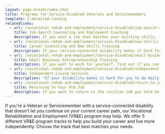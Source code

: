 ```yaml
---
layout: page-breadcrumbs.html
title: Programs for Service-Disabled Veterans and Servicemembers
template: 2-detailed-landing
relatedlinks:
  - url: /vocational-rehab-and-employment/service-disabled/job-search-and-counseling/
    title: Job-Search Counseling and Employment Coaching
    description: If you want a job that matches your existing skills, find out if you can get help looking for a job and settling into your new workplace.
  - url: /vocational-rehab-and-employment/service-disabled/new-skills/
    title: Career Counseling and New Skills Training
    description: If your service-connected disability makes it hard for you to work in your current field, find out if you can get counseling and training to help you move into a field that better suits your abilities.
  - url: /vocational-rehab-and-employment/service-disabled/small-business-training/
    title: Small Business Entrepreneurship Training
    description: If you want to work for yourself, find out if you can get help starting your own business.
  - url: /vocational-rehab-and-employment/service-disabled/independent-living/
    title: Independent-Living Services
    description: "If your disability makes it hard for you to do daily activities (like bathing, dressing, or getting around), find out if you can get help to live more independently while you look for work."
  - url: /vocational-rehab-and-employment/service-disabled/return-to-job/
    title: Returning to Your Old Job
    description: If you want to return to the civilian job you held before activating, you have the right to do so. Find out if you can get help with this process.
---
```


<div class="va-introtext">

If you're a Veteran or Servicemember with a service-connected disability that doesn't let you continue on your current career path, our Vocational Rehabilitation and Employment (VR&amp;E) program may help. We offer 5 different VR&amp;E program tracks to help you build your career and live more independently. Choose the track that best matches your needs.

</div>
